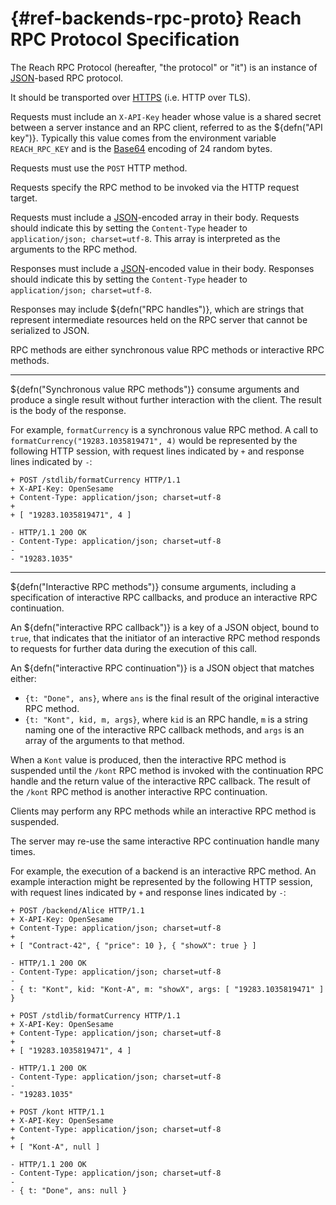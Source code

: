 


# {#ref-backends-rpc-proto} Reach RPC Protocol Specification

The Reach RPC Protocol (hereafter, "the protocol" or "it") is an instance of [JSON](https://en.wikipedia.org/wiki/JSON)-based RPC protocol.

It should be transported over [HTTPS](https://en.wikipedia.org/wiki/HTTPS) (i.e. HTTP over TLS).

Requests must include an `X-API-Key` header whose value is a shared secret between a server instance and an RPC client, referred to as the ${defn("API key")}.
Typically this value comes from the environment variable `REACH_RPC_KEY` and is the [Base64](https://en.wikipedia.org/wiki/Base64) encoding of 24 random bytes.

Requests must use the `POST` HTTP method.

Requests specify the RPC method to be invoked via the HTTP request target.

Requests must include a [JSON](https://en.wikipedia.org/wiki/JSON)-encoded array in their body.
Requests should indicate this by setting the `Content-Type` header to `application/json; charset=utf-8`.
This array is interpreted as the arguments to the RPC method.

Responses must include a [JSON](https://en.wikipedia.org/wiki/JSON)-encoded value in their body.
Responses should indicate this by setting the `Content-Type` header to `application/json; charset=utf-8`.

Responses may include ${defn("RPC handles")}, which are strings that represent intermediate resources held on the RPC server that cannot be serialized to JSON.

RPC methods are either synchronous value RPC methods or interactive RPC methods.

---

${defn("Synchronous value RPC methods")} consume arguments and produce a single result without further interaction with the client.
The result is the body of the response.

For example, `formatCurrency` is a synchronous value RPC method.
A call to `formatCurrency("19283.1035819471", 4)` would be represented by the following HTTP session, with request lines indicated by `+` and response lines indicated by `-`:

```
+ POST /stdlib/formatCurrency HTTP/1.1
+ X-API-Key: OpenSesame
+ Content-Type: application/json; charset=utf-8
+
+ [ "19283.1035819471", 4 ]

- HTTP/1.1 200 OK
- Content-Type: application/json; charset=utf-8
-
- "19283.1035"
```


---

${defn("Interactive RPC methods")} consume arguments, including a specification of interactive RPC callbacks, and produce an interactive RPC continuation.

An ${defn("interactive RPC callback")} is a key of a JSON object, bound to `true`, that indicates that the initiator of an interactive RPC method responds to requests for further data during the execution of this call.

An ${defn("interactive RPC continuation")} is a JSON object that matches either:
+ `{t: "Done", ans}`, where `ans` is the final result of the original interactive RPC method.
+ `{t: "Kont", kid, m, args}`, where `kid` is an RPC handle, `m` is a string naming one of the interactive RPC callback methods, and `args` is an array of the arguments to that method.


When a ``Kont`` value is produced, then the interactive RPC method is suspended until the `/kont` RPC method is invoked with the continuation RPC handle and the return value of the interactive RPC callback.
The result of the `/kont` RPC method is another interactive RPC continuation.

Clients may perform any RPC methods while an interactive RPC method is suspended.

The server may re-use the same interactive RPC continuation handle many times.

For example, the execution of a backend is an interactive RPC method.
An example interaction might be represented by the following HTTP session, with request lines indicated by `+` and response lines indicated by `-`:

```
+ POST /backend/Alice HTTP/1.1
+ X-API-Key: OpenSesame
+ Content-Type: application/json; charset=utf-8
+
+ [ "Contract-42", { "price": 10 }, { "showX": true } ]

- HTTP/1.1 200 OK
- Content-Type: application/json; charset=utf-8
-
- { t: "Kont", kid: "Kont-A", m: "showX", args: [ "19283.1035819471" ] }

+ POST /stdlib/formatCurrency HTTP/1.1
+ X-API-Key: OpenSesame
+ Content-Type: application/json; charset=utf-8
+
+ [ "19283.1035819471", 4 ]

- HTTP/1.1 200 OK
- Content-Type: application/json; charset=utf-8
-
- "19283.1035"

+ POST /kont HTTP/1.1
+ X-API-Key: OpenSesame
+ Content-Type: application/json; charset=utf-8
+
+ [ "Kont-A", null ]

- HTTP/1.1 200 OK
- Content-Type: application/json; charset=utf-8
-
- { t: "Done", ans: null }

```


